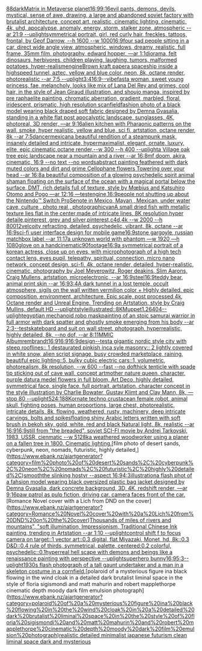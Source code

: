 [88](https://www.ebank.nz/aiartgenerator?category=88)[dark](https://www.ebank.nz/aiartgenerator?category=dark)[Matrix in Metaverse planet](https://www.ebank.nz/aiartgenerator?category=Matrix%20in%20Metaverse%20planet)[16:9](https://www.ebank.nz/aiartgenerator?category=16%3A9)[9:16](https://www.ebank.nz/aiartgenerator?category=9%3A16)[evil pants, demons, devils, mystical, sense of awe, drawing, a large and abandoned soviet factory with brutalist architecture, concept art, realistic, cinematic lighting, cinematic, 4k, uhd, apocalypse, anomaly, energy, storm, stalker zone, atmospheric --ar 21:9 --uplight](https://www.ebank.nz/aiartgenerator?category=evil%20pants%2C%20demons%2C%20devils%2C%20mystical%2C%20sense%20of%20awe%2C%20drawing%2C%20a%20large%20and%20abandoned%20soviet%20factory%20with%20brutalist%20architecture%2C%20concept%20art%2C%20realistic%2C%20cinematic%20lighting%2C%20cinematic%2C%204k%2C%20uhd%2C%20apocalypse%2C%20anomaly%2C%20energy%2C%20storm%2C%20stalker%20zone%2C%20atmospheric%20--ar%2021%3A9%20--uplight)[symmetrical portrait, girl, red curly hair, freckles, tattoos, frontal, by Geof Darrow, --h 1600 --w 1000](https://www.ebank.nz/aiartgenerator?category=symmetrical%20portrait%2C%20girl%2C%20red%20curly%20hair%2C%20freckles%2C%20tattoos%2C%20frontal%2C%20by%20Geof%20Darrow%2C%20--h%201600%20--w%201000)[16:9](https://www.ebank.nz/aiartgenerator?category=16%3A9)[four sad people sitting in a car, direct wide angle view, atmospheric, windows, dreamy, realistic, full frame, 35mm film, photography, edward hopper, —ar 1:1](https://www.ebank.nz/aiartgenerator?category=four%20sad%20people%20sitting%20in%20a%20car%2C%20direct%20wide%20angle%20view%2C%20atmospheric%2C%20windows%2C%20dreamy%2C%20realistic%2C%20full%20frame%2C%2035mm%20film%2C%20photography%2C%20edward%20hopper%2C%20%E2%80%94ar%201%3A1)[diorama, felt dinosaurs, herbivores, children playing, laughing, tumors, malformed potatoes, hyper-realism](https://www.ebank.nz/aiartgenerator?category=diorama%2C%20felt%20dinosaurs%2C%20herbivores%2C%20children%20playing%2C%20laughing%2C%20tumors%2C%20malformed%20potatoes%2C%20hyper-realism)[engine](https://www.ebank.nz/aiartgenerator?category=engine)[Brown kraft paper](https://www.ebank.nz/aiartgenerator?category=Brown%20kraft%20paper)[a spaceship inside a highspeed tunnel, aztec, yellow and blue color, neon, 8k, octane render, photorealistic --ar 7:5 --uplight](https://www.ebank.nz/aiartgenerator?category=a%20spaceship%20inside%20a%20highspeed%20tunnel%2C%20aztec%2C%20yellow%20and%20blue%20color%2C%20neon%2C%208k%2C%20octane%20render%2C%20photorealistic%20--ar%207%3A5%20--uplight)[3:4](https://www.ebank.nz/aiartgenerator?category=3%3A4)[16:9](https://www.ebank.nz/aiartgenerator?category=16%3A9)[--vibefast](https://www.ebank.nz/aiartgenerator?category=--vibefast)[a woman, sweet young princess, fae, melancholy, looks like mix of Lana Del Rey and grimes, cool hair, in the style of Jean Giraud illustration, and shoujo manga, inspired by pre raphaelite painting, chromatic aberration, gradient, marbled, floral, iridescent, prismatic, high resolution scan](https://www.ebank.nz/aiartgenerator?category=a%20woman%2C%20sweet%20young%20princess%2C%20fae%2C%20melancholy%2C%20looks%20like%20mix%20of%20Lana%20Del%20Rey%20and%20grimes%2C%20cool%20hair%2C%20in%20the%20style%20of%20Jean%20Giraud%20illustration%2C%20and%20shoujo%20manga%2C%20inspired%20by%20pre%20raphaelite%20painting%2C%20chromatic%20aberration%2C%20gradient%2C%20marbled%2C%20floral%2C%20iridescent%2C%20prismatic%2C%20high%20resolution%20scan)[field](https://www.ebank.nz/aiartgenerator?category=field)[fashion photo of a black model wearing black draped soft fabric designed by Demna Gvasalia, standing in a white flat post apocalyptic landscape, sunglasses, 4K, photoreal, 3D render, —ar 9:16](https://www.ebank.nz/aiartgenerator?category=fashion%20photo%20of%20a%20black%20model%20wearing%20black%20draped%20soft%20fabric%20designed%20by%20Demna%20Gvasalia%2C%20standing%20in%20a%20white%20flat%20post%20apocalyptic%20landscape%2C%20sunglasses%2C%204K%2C%20photoreal%2C%203D%20render%2C%20%E2%80%94ar%209%3A16)[alien kitchen with Pharaonic patterns on the wall, smoke, hyper realistic, yellow and blue, sci fi, artstation, octane render, 8k --ar 7:5](https://www.ebank.nz/aiartgenerator?category=alien%20kitchen%20with%20Pharaonic%20patterns%20on%20the%20wall%2C%20smoke%2C%20hyper%20realistic%2C%20yellow%20and%20blue%2C%20sci%20fi%2C%20artstation%2C%20octane%20render%2C%208k%20--ar%207%3A5)[dancer](https://www.ebank.nz/aiartgenerator?category=dancer)[mexican](https://www.ebank.nz/aiartgenerator?category=mexican)[a beautiful rendition of a steampunk mask, insanely detailed and intricate, hypermaximalist, elegant, ornate, luxury, elite, epic,cinematic,octane render,--w 300 --h 400 --uplight](https://www.ebank.nz/aiartgenerator?category=a%20beautiful%20rendition%20of%20a%20steampunk%20mask%2C%20insanely%20detailed%20and%20intricate%2C%20hypermaximalist%2C%20elegant%2C%20ornate%2C%20luxury%2C%20elite%2C%20epic%2Ccinematic%2Coctane%20render%2C--w%20300%20--h%20400%20--uplight)[a Village oak tree epic landscape near a mountain and a river --ar 16:8](https://www.ebank.nz/aiartgenerator?category=a%20Village%20oak%20tree%20epic%20landscape%20near%20a%20mountain%20and%20a%20river%20--ar%2016%3A8)[mf doom, akira, cinematic, 16:9 --no text --no words](https://www.ebank.nz/aiartgenerator?category=mf%20doom%2C%20akira%2C%20cinematic%2C%2016%3A9%20--no%20text%20--no%20words)[abstract painting feathered with dark muted colors and dirt and grime Cellophane flowers Towering over your head --ar 16:8](https://www.ebank.nz/aiartgenerator?category=abstract%20painting%20feathered%20with%20dark%20muted%20colors%20and%20dirt%20and%20grime%20Cellophane%20flowers%20Towering%20over%20your%20head%20--ar%2016%3A8)[a beautiful composition of a glowing psychedelic spirit animal shaman floating on the surface of the ocean with a magical portal below the surface, DMT,  rich details full of texture, style by Mœbius and Katsuhiro Otomo and Pogo —ar 12:16 —test](https://www.ebank.nz/aiartgenerator?category=a%20beautiful%20composition%20of%20a%20glowing%20psychedelic%20spirit%20animal%20shaman%20floating%20on%20the%20surface%20of%20the%20ocean%20with%20a%20magical%20portal%20below%20the%20surface%2C%20DMT%2C%20%20rich%20details%20full%20of%20texture%2C%20style%20by%20M%C5%93bius%20and%20Katsuhiro%20Otomo%20and%20Pogo%20%E2%80%94ar%2012%3A16%20%E2%80%94test)[engine,](https://www.ebank.nz/aiartgenerator?category=engine%2C)[16:9](https://www.ebank.nz/aiartgenerator?category=16%3A9)[people not shutting up about the Nintendo™️ Switch Pro](https://www.ebank.nz/aiartgenerator?category=people%20not%20shutting%20up%20about%20the%20Nintendo%E2%84%A2%EF%B8%8F%20Switch%20Pro)[Senote in Mexico, Mayan , Mexican, under water cave, culture , photo real , photographic](https://www.ebank.nz/aiartgenerator?category=Senote%20in%20Mexico%2C%20Mayan%20%2C%20Mexican%2C%20under%20water%20cave%2C%20culture%20%2C%20photo%20real%20%2C%20photographic)[van](https://www.ebank.nz/aiartgenerator?category=van)[A small dried fish with metallic texture lies flat in the center,made of intricate lines, 8K resolution,hyper detaile,pinterest ,grey and silver,pinterest,c4d,4k --w 2000 --h 800](https://www.ebank.nz/aiartgenerator?category=A%20small%20dried%20fish%20with%20metallic%20texture%20lies%20flat%20in%20the%20center%2Cmade%20of%20intricate%20lines%2C%208K%20resolution%2Chyper%20detaile%2Cpinterest%20%2Cgrey%20and%20silver%2Cpinterest%2Cc4d%2C4k%20--w%202000%20--h%20800)[12](https://www.ebank.nz/aiartgenerator?category=12)[velcoity refracting, detailed, psychedelic, vibrant, 8k, octane --ar 16:9](https://www.ebank.nz/aiartgenerator?category=velcoity%20refracting%2C%20detailed%2C%20psychedelic%2C%20vibrant%2C%208k%2C%20octane%20--ar%2016%3A9)[sci-fi user interface design for mobile game](https://www.ebank.nz/aiartgenerator?category=sci-fi%20user%20interface%20design%20for%20mobile%20game)[16:9](https://www.ebank.nz/aiartgenerator?category=16%3A9)[stone gargoyle, russian matchbox label --ar 11:17](https://www.ebank.nz/aiartgenerator?category=stone%20gargoyle%2C%20russian%20matchbox%20label%20--ar%2011%3A17)[a unknown world with phantom —w 1920 —h 1080](https://www.ebank.nz/aiartgenerator?category=a%20unknown%20world%20with%20phantom%20%E2%80%94w%201920%20%E2%80%94h%201080)[glove on a hand](https://www.ebank.nz/aiartgenerator?category=glove%20on%20a%20hand)[cinematic](https://www.ebank.nz/aiartgenerator?category=cinematic)[90](https://www.ebank.nz/aiartgenerator?category=90)[footage](https://www.ebank.nz/aiartgenerator?category=footage)[16:9](https://www.ebank.nz/aiartgenerator?category=16%3A9)[a symmetrical portrait of a korean actress, close up on eyes, with microphotograph of a high tech contact lens, eyes pupil, telepathy, spiritual, connection, micro nano network, concept design, sci-fi, 4k, octane render, detailed, hyper-realistic, cinematic, photography by Joel Meyerowitz, Roger deakins, Slim Aarons, Craig Mullens, artstation, microelectronic, --ar 16:9](https://www.ebank.nz/aiartgenerator?category=a%20symmetrical%20portrait%20of%20a%20korean%20actress%2C%20close%20up%20on%20eyes%2C%20with%20microphotograph%20of%20a%20high%20tech%20contact%20lens%2C%20eyes%20pupil%2C%20telepathy%2C%20spiritual%2C%20connection%2C%20micro%20nano%20network%2C%20concept%20design%2C%20sci-fi%2C%204k%2C%20octane%20render%2C%20detailed%2C%20hyper-realistic%2C%20cinematic%2C%20photography%20by%20Joel%20Meyerowitz%2C%20Roger%20deakins%2C%20Slim%20Aarons%2C%20Craig%20Mullens%2C%20artstation%2C%20microelectronic%2C%20--ar%2016%3A9)[steel](https://www.ebank.nz/aiartgenerator?category=steel)[16:9](https://www.ebank.nz/aiartgenerator?category=16%3A9)[teddy bear, animal print skin --ar 16:9](https://www.ebank.nz/aiartgenerator?category=teddy%20bear%2C%20animal%20print%20skin%20--ar%2016%3A9)[3:4](https://www.ebank.nz/aiartgenerator?category=3%3A4)[A dark tunnel in a lost temple, occult atmosphere, sigils on the wall written vermilion color + Highly detailed, epic composition, environment, architecture. Epic scale, post processed 4k, Octane render and Unreal Engine. Trending on Artstation, style by Craig Mullins, default HD --uplight](https://www.ebank.nz/aiartgenerator?category=A%20dark%20tunnel%20in%20a%20lost%20temple%2C%20occult%20atmosphere%2C%20sigils%20on%20the%20wall%20written%20vermilion%20color%20%2B%20Highly%20detailed%2C%20epic%20composition%2C%20environment%2C%20architecture.%20Epic%20scale%2C%20post%20processed%204k%2C%20Octane%20render%20and%20Unreal%20Engine.%20Trending%20on%20Artstation%2C%20style%20by%20Craig%20Mullins%2C%20default%20HD%20--uplight)[style](https://www.ebank.nz/aiartgenerator?category=style)[illustrated::](https://www.ebank.nz/aiartgenerator?category=illustrated%3A%3A)[8K](https://www.ebank.nz/aiartgenerator?category=8K)[Muppet](https://www.ebank.nz/aiartgenerator?category=Muppet)[1.2](https://www.ebank.nz/aiartgenerator?category=1.2)[640](https://www.ebank.nz/aiartgenerator?category=640)[4](https://www.ebank.nz/aiartgenerator?category=4)[--uplight](https://www.ebank.nz/aiartgenerator?category=--uplight)[egyptian mechanoid robo mask](https://www.ebank.nz/aiartgenerator?category=egyptian%20mechanoid%20robo%20mask)[painting of an stoic samurai warrior in full armor with dark spatter and ghostly smoke emerging from his body --ar 2:3](https://www.ebank.nz/aiartgenerator?category=painting%20of%20an%20stoic%20samurai%20warrior%20in%20full%20armor%20with%20dark%20spatter%20and%20ghostly%20smoke%20emerging%20from%20his%20body%20--ar%202%3A3)[--test](https://www.ebank.nz/aiartgenerator?category=--test)[skateboard and suit on wall street, photograph, hyperrealistic, highly detailed, 8k, --no dof, --ar 8:11](https://www.ebank.nz/aiartgenerator?category=skateboard%20and%20suit%20on%20wall%20street%2C%20photograph%2C%20hyperrealistic%2C%20highly%20detailed%2C%208k%2C%20--no%20dof%2C%20--ar%208%3A11)[MMIC Album](https://www.ebank.nz/aiartgenerator?category=MMIC%20Album)[rembrandt](https://www.ebank.nz/aiartgenerator?category=rembrandt)[16:9](https://www.ebank.nz/aiartgenerator?category=16%3A9)[16:9](https://www.ebank.nz/aiartgenerator?category=16%3A9)[16:9](https://www.ebank.nz/aiartgenerator?category=16%3A9)[design](https://www.ebank.nz/aiartgenerator?category=design)[--test](https://www.ebank.nz/aiartgenerator?category=--test)[a gigantic nordic style  city with steep rooflines:: 1 destaurated pinkish inca syle masonry:: 2 lightly covered in white snow, alien script signage, busy crowded marketplace, raining, beautiful epic lighting::5, bulky cubic electric cars::1, volumetric, photorealism, 8k resolution, --w 600 --fast --no dof](https://www.ebank.nz/aiartgenerator?category=a%20gigantic%20nordic%20style%20%20city%20with%20steep%20rooflines%3A%3A%201%20destaurated%20pinkish%20inca%20syle%20masonry%3A%3A%202%20lightly%20covered%20in%20white%20snow%2C%20alien%20script%20signage%2C%20busy%20crowded%20marketplace%2C%20raining%2C%20beautiful%20epic%20lighting%3A%3A5%2C%20bulky%20cubic%20electric%20cars%3A%3A1%2C%20volumetric%2C%20photorealism%2C%208k%20resolution%2C%20--w%20600%20--fast%20--no%20dof)[thick tenticle with spade tip sticking out of cave wall, concept art](https://www.ebank.nz/aiartgenerator?category=thick%20tenticle%20with%20spade%20tip%20sticking%20out%20of%20cave%20wall%2C%20concept%20art)[mother nature queen, character, purple datura medel flowers in full bloom, Art Deco, highly detailed, symmetrical face, single face, full portrait, artstation, character concept in the style illustration by Charlie Bowater, Gustav Klimt and Clay Mann, 8k,  —stop 80 --uplight](https://www.ebank.nz/aiartgenerator?category=mother%20nature%20queen%2C%20character%2C%20purple%20datura%20medel%20flowers%20in%20full%20bloom%2C%20Art%20Deco%2C%20highly%20detailed%2C%20symmetrical%20face%2C%20single%20face%2C%20full%20portrait%2C%20artstation%2C%20character%20concept%20in%20the%20style%20illustration%20by%20Charlie%20Bowater%2C%20Gustav%20Klimt%20and%20Clay%20Mann%2C%208k%2C%20%20%E2%80%94stop%2080%20--uplight)[5](https://www.ebank.nz/aiartgenerator?category=5)[24:18](https://www.ebank.nz/aiartgenerator?category=24%3A18)[8K](https://www.ebank.nz/aiartgenerator?category=8K)[ornate techno crustacean female robot, animal skull, fighting poses, human proportions, large chest,  photorealistic, intricate details, 8k, flowing, weathered, rusty, machinery, deep intricate carvings, bolts and spikes](https://www.ebank.nz/aiartgenerator?category=ornate%20techno%20crustacean%20female%20robot%2C%20animal%20skull%2C%20fighting%20poses%2C%20human%20proportions%2C%20large%20chest%2C%20%20photorealistic%2C%20intricate%20details%2C%208k%2C%20flowing%2C%20weathered%2C%20rusty%2C%20machinery%2C%20deep%20intricate%20carvings%2C%20bolts%20and%20spikes)[floating shiny Arabic letters written with soft brush in bekoh sky, gold, white, red and black Natural light, 8k, realistic --ar 16:9](https://www.ebank.nz/aiartgenerator?category=floating%20shiny%20Arabic%20letters%20written%20with%20soft%20brush%20in%20bekoh%20sky%2C%20gold%2C%20white%2C%20red%20and%20black%20Natural%20light%2C%208k%2C%20realistic%20--ar%2016%3A9)[16:9](https://www.ebank.nz/aiartgenerator?category=16%3A9)[still from "the breaded", soviet SCI-FI movie by Andrei Tarkovski, 1983, USSR, cienmatic --w 512](https://www.ebank.nz/aiartgenerator?category=still%20from%20%22the%20breaded%22%2C%20soviet%20SCI-FI%20movie%20by%20Andrei%20Tarkovski%2C%201983%2C%20USSR%2C%20cienmatic%20--w%20512)[8k](https://www.ebank.nz/aiartgenerator?category=8k)[a weathered woodworker using a planer on a fallen tree in 1800. Cinematic lighting.](https://www.ebank.nz/aiartgenerator?category=a%20weathered%20woodworker%20using%20a%20planer%20on%20a%20fallen%20tree%20in%201800.%20Cinematic%20lighting.)[film photo of desert sands, cyberpunk, neon, nomads, futuristic, highly detailed,](https://www.ebank.nz/aiartgenerator?category=film%20photo%20of%20desert%20sands%2C%20cyberpunk%2C%20neon%2C%20nomads%2C%20futuristic%2C%20highly%20detailed%2C)[smooth](https://www.ebank.nz/aiartgenerator?category=smooth)[the slinking hostyr --aspect 16:9](https://www.ebank.nz/aiartgenerator?category=the%20slinking%20hostyr%20--aspect%2016%3A9)[4:3](https://www.ebank.nz/aiartgenerator?category=4%3A3)[illustration](https://www.ebank.nz/aiartgenerator?category=illustration)[a flash phot of a fahsion model wearing black oversized plastic bag jacket designed by Demna Gvasalia, dark concrete background, 3D, 4K, redshift render, —ar 9:16](https://www.ebank.nz/aiartgenerator?category=a%20flash%20phot%20of%20a%20fahsion%20model%20wearing%20black%20oversized%20plastic%20bag%20jacket%20designed%20by%20Demna%20Gvasalia%2C%20dark%20concrete%20background%2C%203D%2C%204K%2C%20redshift%20render%2C%20%E2%80%94ar%209%3A16)[paw patrol as pulp fiction, driving car. camera faces front of the car.](https://www.ebank.nz/aiartgenerator?category=paw%20patrol%20as%20pulp%20fiction%2C%20driving%20car.%20camera%20faces%20front%20of%20the%20car.)[Romance Novel cover with a Lich from DND on the cover](https://www.ebank.nz/aiartgenerator?category=Romance%20Novel%20cover%20with%20a%20Lich%20from%20DND%20on%20the%20cover)[Thousands of miles of rivers and mountains", "soft illumination, Impressionism, Traditional Chinese Ink painting, trending in Artstation --ar 1:10 --uplight](https://www.ebank.nz/aiartgenerator?category=Thousands%20of%20miles%20of%20rivers%20and%20mountains%22%2C%20%22soft%20illumination%2C%20Impressionism%2C%20Traditional%20Chinese%20Ink%20painting%2C%20trending%20in%20Artstation%20--ar%201%3A10%20--uplight)[control shift f to focus camera on target::1 vector art::0.3 digital, flat Miyazaki, Monet, hd, 8k::0.3 D&D::0.4 rule of thirds, symmetrical, palette, centered:0.2 colorful, psychedelic::0.1](https://www.ebank.nz/aiartgenerator?category=control%20shift%20f%20to%20focus%20camera%20on%20target%3A%3A1%20vector%20art%3A%3A0.3%20digital%2C%20flat%20Miyazaki%2C%20Monet%2C%20hd%2C%208k%3A%3A0.3%20D%26D%3A%3A0.4%20rule%20of%20thirds%2C%20symmetrical%2C%20palette%2C%20centered%3A0.2%20colorful%2C%20psychedelic%3A%3A0.1)[hyperreal hell scape with demons and beings like a renaissance painting with perspective --uplight](https://www.ebank.nz/aiartgenerator?category=hyperreal%20hell%20scape%20with%20demons%20and%20beings%20like%20a%20renaissance%20painting%20with%20perspective%20--uplight)[superhero bunny](https://www.ebank.nz/aiartgenerator?category=superhero%20bunny)[16:9](https://www.ebank.nz/aiartgenerator?category=16%3A9)[5:3](https://www.ebank.nz/aiartgenerator?category=5%3A3)[](https://www.ebank.nz/aiartgenerator?category=)[--uplight](https://www.ebank.nz/aiartgenerator?category=--uplight)[1930s flash photograph of a tall gaunt undertaker and a man in a skeleton costume in a cornfield.](https://www.ebank.nz/aiartgenerator?category=1930s%20flash%20photograph%20of%20a%20tall%20gaunt%20undertaker%20and%20a%20man%20in%20a%20skeleton%20costume%20in%20a%20cornfield.)[polaroid of a mysterious figure ina black flowing in the wind cloak in a detailed dark brutalist liminal space in the style of floria sigismondi and matt mahurin and robert mapplethorpe cinematic depth moody dark film emulsion photograph](https://www.ebank.nz/aiartgenerator?category=polaroid%20of%20a%20mysterious%20figure%20ina%20black%20flowing%20in%20the%20wind%20cloak%20in%20a%20detailed%20dark%20brutalist%20liminal%20space%20in%20the%20style%20of%20floria%20sigismondi%20and%20matt%20mahurin%20and%20robert%20mapplethorpe%20cinematic%20depth%20moody%20dark%20film%20emulsion%20photograph)[realistic detailed minimalist japanese futurism clean liminal space dark and mysterious](https://www.ebank.nz/aiartgenerator?category=realistic%20detailed%20minimalist%20japanese%20futurism%20clean%20liminal%20space%20dark%20and%20mysterious)